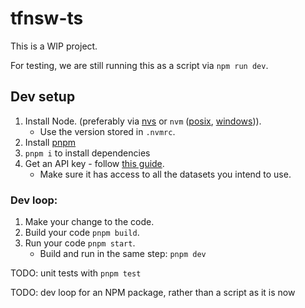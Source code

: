 # tfnsw-ts

This is a WIP project.

For testing, we are still running this as a script via `npm run dev`.

## Dev setup
1. Install Node. (preferably via [nvs](https://github.com/jasongin/nvs) or `nvm` ([posix](https://github.com/nvm-sh/nvm), [windows](https://github.com/coreybutler/nvm-windows))).
   - Use the version stored in `.nvmrc`.
1. Install [pnpm](https://pnpm.io/installation)
1. `pnpm i` to install dependencies
1. Get an API key - follow [this guide](https://opendata.transport.nsw.gov.au/user-guide).
   - Make sure it has access to all the datasets you intend to use.

### Dev loop:
1. Make your change to the code.
1. Build your code `pnpm build`.
1. Run your code `pnpm start`.
   - Build and run in the same step: `pnpm dev`

TODO: unit tests with `pnpm test`

TODO: dev loop for an NPM package, rather than a script as it is now